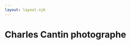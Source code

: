 ```yaml
---
layout: layout.njk
---
```


<body id="imageFront">
<h1 class="titreA">Charles Cantin photographe</h1>


<style>
 body[id=imageFront] {/* Modifier le lien entre parenthèses () pour changer l'image */
         background-image:url(images/mariage1900.jpg) ;
      }
</style>




